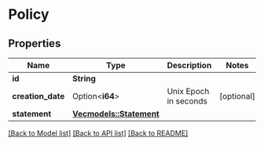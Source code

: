 # Policy

## Properties

Name | Type | Description | Notes
------------ | ------------- | ------------- | -------------
**id** | **String** |  | 
**creation_date** | Option<**i64**> | Unix Epoch in seconds | [optional]
**statement** | [**Vec<models::Statement>**](Statement.md) |  | 

[[Back to Model list]](../README.md#documentation-for-models) [[Back to API list]](../README.md#documentation-for-api-endpoints) [[Back to README]](../README.md)


